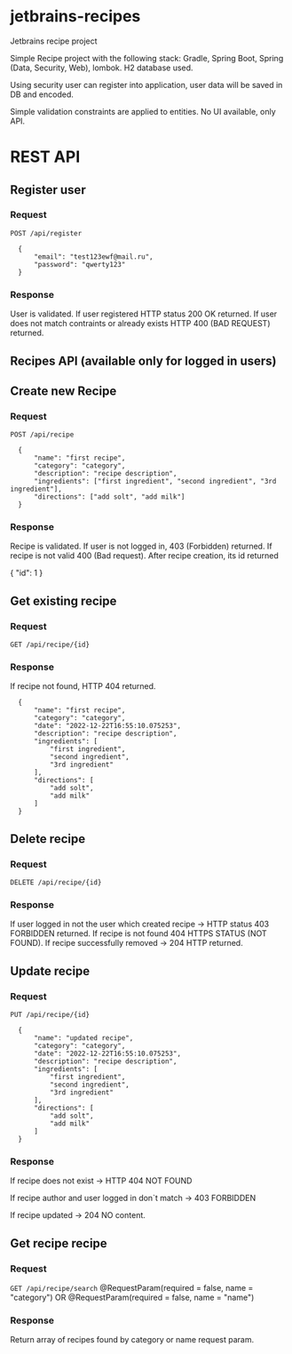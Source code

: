 # jetbrains-recipes
Jetbrains recipe project

Simple Recipe project with the following stack: Gradle, Spring Boot, Spring (Data, Security, Web), lombok.
H2 database used.

Using security user can register into application, user data will be saved in DB and encoded.

Simple validation constraints are applied to entities. No UI available, only API.

# REST API

## Register user

### Request

`POST /api/register`

      {
          "email": "test123ewf@mail.ru",
          "password": "qwerty123"
      }

### Response
User is validated. If user registered HTTP status 200 OK returned.
If user does not match contraints or already exists HTTP 400 (BAD REQUEST) returned.

## Recipes API (available only for logged in users)

## Create new Recipe
### Request

`POST /api/recipe`

      {
          "name": "first recipe",
          "category": "category",
          "description": "recipe description",
          "ingredients": ["first ingredient", "second ingredient", "3rd ingredient"],
          "directions": ["add solt", "add milk"]
      }

### Response
Recipe is validated. If user is not logged in, 403 (Forbidden) returned.
If recipe is not valid 400 (Bad request).
After recipe creation, its id returned

{
    "id": 1
}

## Get existing recipe
### Request

`GET /api/recipe/{id}`

### Response

If recipe not found, HTTP 404 returned.

      {
          "name": "first recipe",
          "category": "category",
          "date": "2022-12-22T16:55:10.075253",
          "description": "recipe description",
          "ingredients": [
              "first ingredient",
              "second ingredient",
              "3rd ingredient"
          ],
          "directions": [
              "add solt",
              "add milk"
          ]
      }
      

## Delete recipe
### Request

`DELETE /api/recipe/{id}`

### Response
If user logged in not the user which created recipe -> HTTP status 403 FORBIDDEN returned.
If recipe is not found 404 HTTPS STATUS (NOT FOUND).
If recipe successfully removed -> 204 HTTP returned.

## Update recipe
### Request

`PUT /api/recipe/{id}`

      {
          "name": "updated recipe",
          "category": "category",
          "date": "2022-12-22T16:55:10.075253",
          "description": "recipe description",
          "ingredients": [
              "first ingredient",
              "second ingredient",
              "3rd ingredient"
          ],
          "directions": [
              "add solt",
              "add milk"
          ]
      }
      
### Response
If recipe does not exist -> HTTP 404 NOT FOUND

If recipe author and user logged in don`t match -> 403 FORBIDDEN

If recipe updated -> 204 NO content.


## Get recipe recipe
### Request

`GET /api/recipe/search`
@RequestParam(required = false, name = "category") OR
@RequestParam(required = false, name = "name")

### Response
Return array of recipes found by category or name request param.

